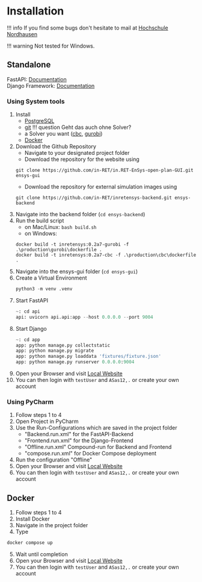 # Installation

!!! info
    If you find some bugs don't hesitate to mail at <a href="mailto:ensys@hs-nordhausen.de">Hochschule Nordhausen</a>

!!! warning
    Not tested for Windows.

## Standalone
FastAPI: <a href="https://fastapi.tiangolo.com/" target="_blank">Documentation</a><br>
Django Framework: <a href="https://www.djangoproject.com/" target="_blank">Documentation</a>

### Using System tools
1. Install
    - [PostgreSQL](https://www.postgresql.org/download/) 
    - [git](https://git-scm.com/downloads)
    !!! question
        Geht das auch ohne Solver?
    - a Solver you want ([cbc](https://github.com/coin-or/Cbc), [gurobi](https://www.gurobi.com/))
    - [Docker](https://www.docker.com/get-started/)
2. Download the Github Repository
    - Navigate to your designated project folder
    - Download the repository for the website using
    ```
    git clone https://github.com/in-RET/in.RET-EnSys-open-plan-GUI.git ensys-gui
    ```
    - Download the repository for external simulation images using
    ```
    git clone https://github.com/in-RET/inretensys-backend.git ensys-backend
    ```
3. Navigate into the backend folder (`cd ensys-backend`)
4. Run the build script
    - on Mac/Linux: `bash build.sh`
    - on Windows:
   ```
   docker build -t inretensys:0.2a7-gurobi -f .\production\gurobi\dockerfile .
   docker build -t inretensys:0.2a7-cbc -f .\production\cbc\dockerfile .
   ```
5. Navigate into the ensys-gui folder (`cd ensys-gui`)
6. Create a Virtual Environment
    ``` python
    python3 -m venv .venv
    ```
7. Start FastAPI
    ``` python
    ~: cd api    
    api: uvicorn api.api:app --host 0.0.0.0 --port 9004
    ```
8. Start Django
    ``` python
    ~: cd app
    app: python manage.py collectstatic
    app: python manage.py migrate
    app: python manage.py loaddata 'fixtures/fixture.json'
    app: python manage.py runserver 0.0.0.0:9004
    ```
5. Open your Browser and visit <a href="http://localhost:9004" target="_blank">Local Website</a>
6. You can then login with `testUser` and `ASas12,.` or create your own account

### Using PyCharm
1. Follow steps 1 to 4
2. Open Project in PyCharm
3. Use the Run-Configurations which are saved in the project folder
    - "Backend.run.xml" for the FastAPI-Backend
    - "Frontend.run.xml" for the Django-Frontend
    - "Offline.run.xml" Compound-run for Backend and Frontend
    - "compose.run.xml" for Docker Compose deployment
4. Run the configuration "Offline"
5. Open your Browser and visit <a href="http://localhost:9004" target="_blank">Local Website</a>
6. You can then login with `testUser` and `ASas12,.` or create your own account

## Docker
1. Follow steps 1 to 4
2. Install Docker
3. Navigate in the project folder
4. Type
``` bash
docker compose up
```
5. Wait until completion
6. Open your Browser and visit <a href="http://localhost:9004" target="_blank">Local Website</a>
7. You can then login with `testUser` and `ASas12,.` or create your own account
